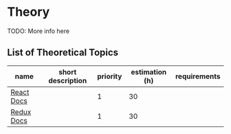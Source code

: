 # Theory

TODO: More info here

## List of Theoretical Topics

| name                                                            | short description                                     | priority | estimation (h) | requirements |
|-----------------------------------------------------------------|-------------------------------------------------------|----------|----------------|--------------|
| [React Docs](https://reactjs.org/docs/getting-started.html)     |                                                       | 1        | 30             |              |
| [Redux Docs](https://redux.js.org/introduction/getting-started) |                                                       | 1        | 30             |              |
